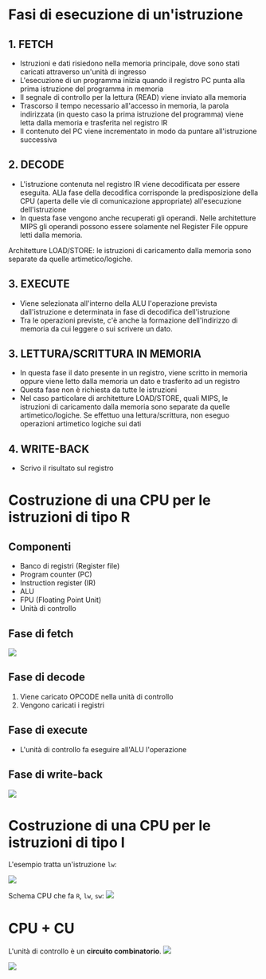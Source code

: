 # Fasi di esecuzione di un'istruzione

## 1. FETCH
- Istruzioni e dati risiedono nella memoria principale, dove sono stati caricati attraverso un'unità di ingresso
- L'esecuzione di un programma inizia quando il registro PC punta alla prima istruzione del programma in memoria
- Il segnale di controllo per la lettura (READ) viene inviato alla memoria
- Trascorso il tempo necessario all'accesso in memoria, la parola indirizzata (in questo caso la prima istruzione del programma) viene letta dalla memoria e trasferita nel registro IR
- Il contenuto del PC viene incrementato in modo da puntare all'istruzione successiva

## 2. DECODE
- L'istruzione contenuta nel registro IR viene decodificata per essere eseguita. ALla fase della decodifica corrisponde la predisposizione della CPU (aperta delle vie di comunicazione appropriate) all'esecuzione dell'istruzione
- In questa fase vengono anche recuperati gli operandi. Nelle architetture MIPS gli operandi possono essere solamente nel Register File oppure letti dalla memoria.

Architetture LOAD/STORE: le istruzioni di caricamento dalla memoria sono separate da quelle artimetico/logiche.

## 3. EXECUTE
- Viene selezionata all'interno della ALU l'operazione prevista dall'istruzione e determinata in fase di decodifica dell'istruzione
- Tra le operazioni previste, c'è anche la formazione dell'indirizzo di memoria da cui leggere o sui scrivere un dato.

## 3. LETTURA/SCRITTURA IN MEMORIA
- In questa fase il dato presente in un registro, viene scritto in memoria oppure viene letto dalla memoria un dato e trasferito ad un registro
- Questa fase non è richiesta da tutte le istruzioni
- Nel caso particolare di architetture LOAD/STORE, quali MIPS, le istruzioni di caricamento dalla memoria sono separate da quelle artimetico/logiche. Se effettuo una lettura/scrittura, non eseguo operazioni artimetico logiche sui dati

## 4. WRITE-BACK
- Scrivo il risultato sul registro

# Costruzione di una CPU per le istruzioni di tipo R

## Componenti
- Banco di registri (Register file)
- Program counter (PC)
- Instruction register (IR)
- ALU
- FPU (Floating Point Unit)
- Unità di controllo


## Fase di fetch
![](https://i.imgur.com/KIq9rx7.png)

## Fase di decode
1. Viene caricato OPCODE nella unità di controllo
2. Vengono caricati i registri


## Fase di execute
- L'unità di controllo fa eseguire all'ALU l'operazione

## Fase di write-back
![](https://i.imgur.com/hyduJa4.png)

# Costruzione di una CPU per le istruzioni di tipo I
L'esempio tratta un'istruzione `lw`:

![](https://i.imgur.com/UEDIf5R.png)

Schema CPU che fa `R`, `lw`, `sw`:
![](https://i.imgur.com/BsazwYK.png)

# CPU + CU
L'unità di controllo è un __circuito combinatorio__.
![](https://i.imgur.com/kT7hLU7.png)

![](https://i.imgur.com/ERPlRfL.png)
